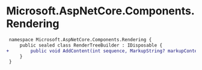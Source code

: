 # Microsoft.AspNetCore.Components.Rendering

``` diff
 namespace Microsoft.AspNetCore.Components.Rendering {
     public sealed class RenderTreeBuilder : IDisposable {
+        public void AddContent(int sequence, MarkupString? markupContent);
     }
 }
```
